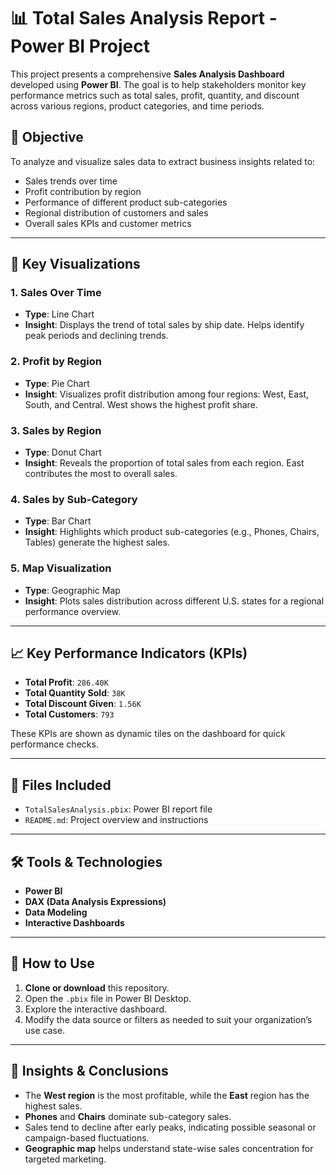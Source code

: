 # 📊 Total Sales Analysis Report - Power BI Project

This project presents a comprehensive **Sales Analysis Dashboard** developed using **Power BI**. The goal is to help stakeholders monitor key performance metrics such as total sales, profit, quantity, and discount across various regions, product categories, and time periods.

## 🧾 Objective

To analyze and visualize sales data to extract business insights related to:

* Sales trends over time
* Profit contribution by region
* Performance of different product sub-categories
* Regional distribution of customers and sales
* Overall sales KPIs and customer metrics

---

## 📌 Key Visualizations

### 1. **Sales Over Time**

* **Type**: Line Chart
* **Insight**: Displays the trend of total sales by ship date. Helps identify peak periods and declining trends.

### 2. **Profit by Region**

* **Type**: Pie Chart
* **Insight**: Visualizes profit distribution among four regions: West, East, South, and Central. West shows the highest profit share.

### 3. **Sales by Region**

* **Type**: Donut Chart
* **Insight**: Reveals the proportion of total sales from each region. East contributes the most to overall sales.

### 4. **Sales by Sub-Category**

* **Type**: Bar Chart
* **Insight**: Highlights which product sub-categories (e.g., Phones, Chairs, Tables) generate the highest sales.

### 5. **Map Visualization**

* **Type**: Geographic Map
* **Insight**: Plots sales distribution across different U.S. states for a regional performance overview.

---

## 📈 Key Performance Indicators (KPIs)

* **Total Profit**: `286.40K`
* **Total Quantity Sold**: `38K`
* **Total Discount Given**: `1.56K`
* **Total Customers**: `793`

These KPIs are shown as dynamic tiles on the dashboard for quick performance checks.

---

## 📁 Files Included

* `TotalSalesAnalysis.pbix`: Power BI report file
* `README.md`: Project overview and instructions

---

## 🛠 Tools & Technologies

* **Power BI**
* **DAX (Data Analysis Expressions)**
* **Data Modeling**
* **Interactive Dashboards**

---

## 🚀 How to Use

1. **Clone or download** this repository.
2. Open the `.pbix` file in Power BI Desktop.
3. Explore the interactive dashboard.
4. Modify the data source or filters as needed to suit your organization’s use case.

---

## 📌 Insights & Conclusions

* The **West region** is the most profitable, while the **East** region has the highest sales.
* **Phones** and **Chairs** dominate sub-category sales.
* Sales tend to decline after early peaks, indicating possible seasonal or campaign-based fluctuations.
* **Geographic map** helps understand state-wise sales concentration for targeted marketing.
